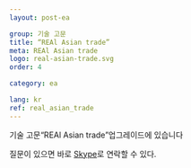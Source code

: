 ```yaml
---
layout: post-ea

group: 기술 고문 
title: “REAl Asian trade”
meta: REAl Asian trade
logo: real-asian-trade.svg
order: 4

category: ea

lang: kr
ref: real_asian_trade
---
```


기술 고문“REAl Asian trade”업그레이드에 있습니다

질문이 있으면 바로 <a href="skype:chutkoy89?chat" target="_blank">Skype</a>로 연락할 수 있다.
